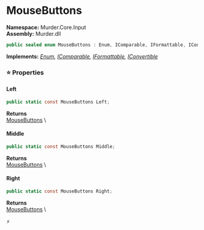# MouseButtons

**Namespace:** Murder.Core.Input \
**Assembly:** Murder.dll

```csharp
public sealed enum MouseButtons : Enum, IComparable, IFormattable, IConvertible
```

**Implements:** _[Enum](https://learn.microsoft.com/en-us/dotnet/api/System.Enum?view=net-7.0), [IComparable](https://learn.microsoft.com/en-us/dotnet/api/System.IComparable?view=net-7.0), [IFormattable](https://learn.microsoft.com/en-us/dotnet/api/System.IFormattable?view=net-7.0), [IConvertible](https://learn.microsoft.com/en-us/dotnet/api/System.IConvertible?view=net-7.0)_

### ⭐ Properties
#### Left
```csharp
public static const MouseButtons Left;
```

**Returns** \
[MouseButtons](/Murder/Core/Input/MouseButtons.html) \
#### Middle
```csharp
public static const MouseButtons Middle;
```

**Returns** \
[MouseButtons](/Murder/Core/Input/MouseButtons.html) \
#### Right
```csharp
public static const MouseButtons Right;
```

**Returns** \
[MouseButtons](/Murder/Core/Input/MouseButtons.html) \


⚡